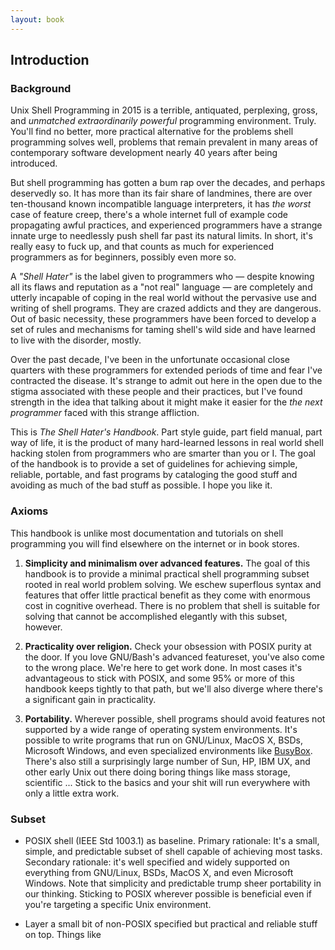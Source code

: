 ```yaml
---
layout: book
---
```


## Introduction

### Background

Unix Shell Programming in 2015 is a terrible, antiquated, perplexing, gross, and
*unmatched extraordinarily powerful* programming environment. Truly. You'll find
no better, more practical alternative for the problems shell programming solves
well, problems that remain prevalent in many areas of contemporary software
development nearly 40 years after being introduced.

But shell programming has gotten a bum rap over the decades, and perhaps
deservedly so. It has more than its fair share of landmines, there are over
ten-thousand known incompatible language interpreters, it has *the worst* case
of feature creep, there's a whole internet full of example code propagating
awful practices, and experienced programmers have a strange innate urge to
needlessly push shell far past its natural limits. In short, it's really easy to
fuck up, and that counts as much for experienced programmers as for beginners,
possibly even more so.

A *"Shell Hater"* is the label given to programmers who &mdash; despite knowing
all its flaws and reputation as a "not real" language &mdash; are completely and
utterly incapable of coping in the real world without the pervasive use and
writing of shell programs. They are crazed addicts and they are dangerous.  Out
of basic necessity, these programmers have been forced to develop a set of rules
and mechanisms for taming shell's wild side and have learned to live with the
disorder, mostly.

Over the past decade, I've been in the unfortunate occasional close quarters
with these programmers for extended periods of time and fear I've contracted the
disease. It's strange to admit out here in the open due to the stigma associated
with these people and their practices, but I've found strength in the idea that
talking about it might make it easier for the *the next programmer* faced with
this strange affliction.

This is *The Shell Hater's Handbook*. Part style guide, part field manual, part
way of life, it is the product of many hard-learned lessons in real world shell
hacking stolen from programmers who are smarter than you or I. The goal of the
handbook is to provide a set of guidelines for achieving simple, reliable,
portable, and fast programs by cataloging the good stuff and avoiding as much of
the bad stuff as possible. I hope you like it.

### Axioms

This handbook is unlike most documentation and tutorials on shell programming
you will find elsewhere on the internet or in book stores.

 1. **Simplicity and minimalism over advanced features.** The goal of this
    handbook is to provide a minimal practical shell programming subset rooted
    in real world problem solving. We eschew superflous syntax and features that
    offer little practical benefit as they come with enormous cost in cognitive
    overhead. There is no problem that shell is suitable for solving that cannot
    be accomplished elegantly with this subset, however.

 2. **Practicality over religion.** Check your obsession with POSIX purity at
    the door. If you love GNU/Bash's advanced featureset, you've also come to
    the wrong place. We're here to get work done. In most cases it's
    advantageous to stick with POSIX, and some 95% or more of this handbook
    keeps tightly to that path, but we'll also diverge where there's a
    significant gain in practicality.

 3. **Portability.** Wherever possible, shell programs should avoid features not
    supported by a wide range of operating system environments. It's possible to
    write programs that run on GNU/Linux, MacOS X, BSDs, Microsoft Windows, and
    even specialized environments like [BusyBox](http://www.busybox.net/).
    There's also still a surprisingly large number of Sun, HP, IBM UX, and other
    early Unix out there doing boring things like mass storage, scientific ...
    Stick to the basics and your shit will run everywhere with only a little
    extra work.

### Subset

 - POSIX shell (IEEE Std 1003.1) as baseline. Primary rationale: It's a small,
   simple, and predictable subset of shell capable of achieving most tasks.
   Secondary rationale: it's well specified and widely supported on everything
   from GNU/Linux, BSDs, MacOS X, and even Microsoft Windows. Note that
   simplicity and predictable trump sheer portability in our thinking. Sticking
   to POSIX wherever possible is beneficial even if you're targeting a specific
   Unix environment.

 - Layer a small bit of non-POSIX specified but practical and reliable stuff on
   top. Things like 

